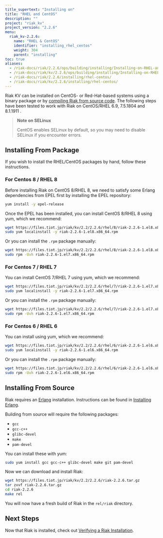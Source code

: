 ```yaml
---
title_supertext: "Installing on"
title: "RHEL and CentOS"
description: ""
project: "riak_kv"
project_version: "2.2.6"
menu:
  riak_kv-2.2.6:
    name: "RHEL & CentOS"
    identifier: "installing_rhel_centos"
    weight: 304
    parent: "installing"
toc: true
aliases:
  - /riak-docs/riak/2.2.6/ops/building/installing/Installing-on-RHEL-and-CentOS
  - /riak-docs/riak/kv/2.2.6/ops/building/installing/Installing-on-RHEL-and-CentOS
  - /riak-docs/riak/2.2.6/installing/rhel-centos/
  - /riak-docs/riak/kv/2.2.6/installing/rhel-centos/
---
```




[install source index]: {{<baseurl>}}riak/kv/2.2.6/setup/installing/source
[install source erlang]: {{<baseurl>}}riak/kv/2.2.6/setup/installing/source/erlang
[install verify]: {{<baseurl>}}riak/kv/2.2.6/setup/installing/verify

Riak KV can be installed on CentOS- or Red-Hat-based systems using a binary
package or by [compiling Riak from source code][install source index]. The following steps have been tested to work with Riak on
CentOS/RHEL 6.9, 7.5.1804 and 8.1.1911 .

> **Note on SELinux**
>
> CentOS enables SELinux by default, so you may need to disable SELinux if
you encounter errors.

## Installing From Package

If you wish to install the RHEL/CentOS packages by hand, follow these
instructions.

### For Centos 8 / RHEL 8

Before installing Riak on CentOS 8/RHEL 8, we need to satisfy some Erlang dependencies
from EPEL first by installing the EPEL repository:

```bash
yum install -y epel-release
```

Once the EPEL has been installed, you can install CentOS 8/RHEL 8 using yum, which we recommend:

```bash
wget https://files.tiot.jp/riak/kv/2.2/2.2.6/rhel/8/riak-2.2.6-1.el8.x86_64.rpm
sudo yum localinstall -y riak-2.2.6-1.el8.x86_64.rpm
```

Or you can install the `.rpm` package manually:

```bash
wget https://files.tiot.jp/riak/kv/2.2/2.2.6/rhel/8/riak-2.2.6-1.el8.x86_64.rpm
sudo rpm -Uvh riak-2.2.6-1.el7.x86_64.rpm
```

### For Centos 7 / RHEL 7

You can install CentOS 7/RHEL 7 using yum, which we recommend:

```bash
wget https://files.tiot.jp/riak/kv/2.2/2.2.6/rhel/7/riak-2.2.6-1.el7.x86_64.rpm
sudo yum localinstall -y riak-2.2.6-1.el7.x86_64.rpm
```

Or you can install the `.rpm` package manually:

```bash
wget https://files.tiot.jp/riak/kv/2.2/2.2.6/rhel/7/riak-2.2.6-1.el7.x86_64.rpm
sudo rpm -Uvh riak-2.2.6-1.el7.x86_64.rpm
```

### For Centos 6 / RHEL 6

You can install using yum, which we recommend:

```bash
wget https://files.tiot.jp/riak/kv/2.2/2.2.6/rhel/6/riak-2.2.6-1.el6.x86_64.rpm
sudo yum localinstall -y riak-2.2.6-1.el6.x86_64.rpm

```

Or you can install the `.rpm` package manually:

```bash
wget https://files.tiot.jp/riak/kv/2.2/2.2.6/rhel/6/riak-2.2.6-1.el6.x86_64.rpm
sudo rpm -Uvh riak-2.2.6-1.el6.x86_64.rpm
```

## Installing From Source

Riak requires an [Erlang](http://www.erlang.org/) installation.
Instructions can be found in [Installing Erlang][install source erlang].

Building from source will require the following packages:

* `gcc`
* `gcc-c++`
* `glibc-devel`
* `make`
* `pam-devel`

You can install these with yum:

```bash
sudo yum install gcc gcc-c++ glibc-devel make git pam-devel
```

Now we can download and install Riak:

```bash
wget https://files.tiot.jp/riak/kv/2.2/2.2.6/riak-2.2.6.tar.gz
tar zxvf riak-2.2.6.tar.gz
cd riak-2.2.6
make rel
```

You will now have a fresh build of Riak in the `rel/riak` directory.

## Next Steps

Now that Riak is installed, check out [Verifying a Riak Installation][install verify].
